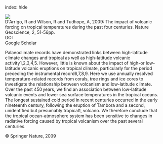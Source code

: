 index: hide

<div class="Citation">
    <div class="Citation-thumb CitationThumb-linked"  data-href="https://doi.org/10.1038/ngeo393">
      <img src="https://static.claimspace.cloud/climate-study-static/refs/thumbs/10/DArrigo_et_al_2009-thumb.png" />
    </div>

  <div class="Citation-body">
    <div class="Citation-text">D'Arrigo, R and Wilson, R and Tudhope, A, 2009: The impact of volcanic forcing on tropical temperatures during the past four centuries. <span class="Article-journal">Nature Geoscience, </span><span class="Article-volume">2, </span>51-56pp.</div>
    <div class="Citation-links">
      <div class="CitationLink" data-href="https://doi.org/10.1038/ngeo393">
        <div class="CitationLink-icon CitationLink-Doi"></div>
        <div class="CitationLink-text">DOI</div>
      </div>
      <div class="CitationLink" data-href="https://scholar.google.com/scholar?q=10.1038/ngeo393">
        <div class="CitationLink-icon CitationLink-Scholar"></div>
        <div class="CitationLink-text">Google Scholar</div>
      </div>
    </div>
  </div>
</div>

Palaeoclimate records have demonstrated links between high-latitude climate changes and tropical as well as high-latitude volcanic activity1,2,3,4,5. However, little is known about the impact of high-or low-latitude volcanic eruptions on tropical climate, particularly for the period preceding the instrumental record6,7,8,9. Here we use annually resolved temperature-related records from corals, tree rings and ice cores to investigate the relationship between volcanism and low-latitude climate. Over the past 450 years, we find an association between low-latitude volcanic events and lower sea surface temperatures in the tropical oceans. The longest sustained cold period in recent centuries occurred in the early nineteenth century, following the eruption of Tambora and a second, unidentified but presumably tropical1, volcano. We therefore conclude that the tropical ocean–atmosphere system has been sensitive to changes in radiative forcing caused by tropical volcanism over the past several centuries.

<div class="Citation-copy">
&copy; Springer Nature, 2009
</div>